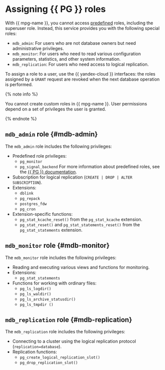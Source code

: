 # Assigning {{ PG }} roles

With {{ mpg-name }}, you cannot access [predefined](https://www.postgresql.org/docs/current/predefined-roles.html) roles, including the superuser role. Instead, this service provides you with the following special roles:

* `mdb_admin`: For users who are not database owners but need administrative privileges.
* `mdb_monitor`: For users who need to read various configuration parameters, statistics, and other system information.
* `mdb_replication`: For users who need access to logical replication.

To assign a role to a user, use the {{ yandex-cloud }} interfaces: the roles assigned by a `GRANT` request are revoked when the next database operation is performed.

{% note info %}

You cannot create custom roles in {{ mpg-name }}. User permissions depend on a set of privileges the user is granted.

{% endnote %}

## `mdb_admin` role {#mdb-admin}

The `mdb_admin` role includes the following privileges:

* Predefined role privileges:
   * `pg_monitor`
   * `pg_signal_backend`
      For more information about predefined roles, see the [{{ PG }} documentation](https://www.postgresql.org/docs/current/predefined-roles.html).
* Subscription for logical replication (`CREATE | DROP | ALTER SUBSCRIPTION`).
* Extensions:
   * `dblink`
   * `pg_repack`
   * `postgres_fdw`
   * `pg_cron`
* Extension-specific functions:
   * `pg_stat_kcache_reset()` from the `pg_stat_kcache` extension.
   * `pg_stat_reset()` and `pg_stat_statements_reset()` from the `pg_stat_statements` extension.

## `mdb_monitor` role {#mdb-monitor}

The `mdb_monitor` role includes the following privileges:

* Reading and executing various views and functions for monitoring.
* Extensions:
   * `pg_stat_statements`
* Functions for working with ordinary files:
   * `pg_ls_logdir()`
   * `pg_ls_waldir()`
   * `pg_ls_archive_statusdir()`
   * `pg_ls_tmpdir ()`

## `mdb_replication` role {#mdb-replication}

The `mdb_replication` role includes the following privileges:

* Connecting to a cluster using the logical replication protocol (`replication=database`).
* Replication functions:
   * `pg_create_logical_replication_slot()`
   * `pg_drop_replication_slot()`
